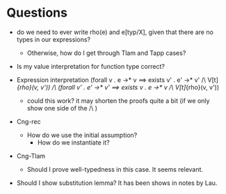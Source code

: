 # Questions

- do we need to ever write rho(e) and e[typ/X], given that there are no types in our expressions?
    - Otherwise, how do I get through Tlam and Tapp cases?

- Is my value interpretation for function type correct?

- Expression interpretation 
    (forall v . e ->* v ==> exists v' . e' ->* v' /\ V[t]_{rho}(v, v')) /\ (forall v' . e' ->* v' ==> exists v . e ->* v /\ V[t]_{rho}(v, v'))
    - could this work? it may shorten the proofs quite a bit (if we only show one side of the /\ )

- Cng-rec
    - How do we use the initial assumption?
        - How do we instantiate it?

- Cng-Tlam
    - Should I prove well-typedness in this case. It seems relevant.

- Should I show substitution lemma? It has been shows in notes by Lau.